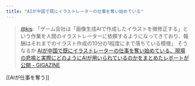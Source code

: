 ```yaml
---
title: "AIが中国で既にイラストレーターの仕事を奪い始めている"
---
```


> [@kis](https://twitter.com/kis/status/1646101224406814721): 「ゲーム会社は「画像生成AIで作成したイラストを微修正する」という作業を人間のイラストレーターに依頼するようになってきており、報酬はそれまでのイラスト作成の10分の1程度にまで落ちている模様」
> そうなるか
> [AIが中国で既にイラストレーターの仕事を奪い始めている、現場の悲鳴と実際にどのようにAIが用いられているのかをまとめたレポートが公開 - GIGAZINE](https://gigazine.net/news/20230412-ai-taking-game-illustrators-jobs-china/)

[[AIが仕事を奪う]]
